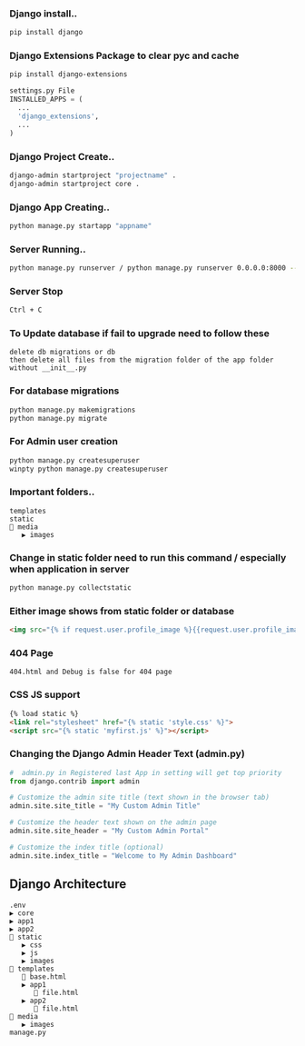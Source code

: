 
### Django install..
```bash
pip install django
```

### Django Extensions Package to clear pyc and cache
```bash
pip install django-extensions
```
```py
settings.py File
INSTALLED_APPS = (
  ...
  'django_extensions',
  ...
)
```
### Django Project Create..
```bash
django-admin startproject "projectname" .
django-admin startproject core .
```
### Django App Creating..
```bash
python manage.py startapp "appname"
```
### Server Running..
```bash
python manage.py runserver / python manage.py runserver 0.0.0.0:8000 --noreload
```

### Server Stop
```bash
Ctrl + C
```


### To Update database if fail to upgrade need to follow these
```
delete db migrations or db
then delete all files from the migration folder of the app folder without __init__.py
```
### For database migrations
```bash
python manage.py makemigrations
python manage.py migrate
```
### For Admin user creation
```bash
python manage.py createsuperuser
winpty python manage.py createsuperuser 
```

### Important folders..
```
templates
static
🔽 media
   ▶️ images 
```
### Change in static folder need to run this command / especially when application in server
```bash
python manage.py collectstatic
```
### Either image shows from static folder or database
```html
<img src="{% if request.user.profile_image %}{{request.user.profile_image.url}}{% else %}{% static "images/profile/user.png" %}{% endif %}" alt="" width="35" height="35" class="rounded-circle">
```

### 404 Page
```
404.html and Debug is false for 404 page
```

### CSS JS support
```html
{% load static %}
<link rel="stylesheet" href="{% static 'style.css' %}">
<script src="{% static 'myfirst.js' %}"></script>
```

### Changing the Django Admin Header Text (admin.py)
```py
#  admin.py in Registered last App in setting will get top priority
from django.contrib import admin

# Customize the admin site title (text shown in the browser tab)
admin.site.site_title = "My Custom Admin Title"

# Customize the header text shown on the admin page
admin.site.site_header = "My Custom Admin Portal"

# Customize the index title (optional)
admin.site.index_title = "Welcome to My Admin Dashboard"

```

## Django Architecture
```
.env
▶️ core
▶️ app1
▶️ app2
🔽 static
   ▶️ css
   ▶️ js
   ▶️ images
🔽 templates
   📄 base.html
   ▶️ app1
      📄 file.html
   ▶️ app2
      📄 file.html
🔽 media
   ▶️ images 
manage.py
```
